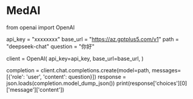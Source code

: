# MedAI

from openai import OpenAI

api_key = "xxxxxxxx"
base_url = "https://az.gptplus5.com/v1"
path = "deepseek-chat"
question = "你好"

client = OpenAI(
    api_key=api_key,
    base_url=base_url,
)

completion = client.chat.completions.create(model=path, messages=[{'role': 'user', 'content': question}])
response = json.loads(completion.model_dump_json())
print(response['choices'][0]['message']['content'])
